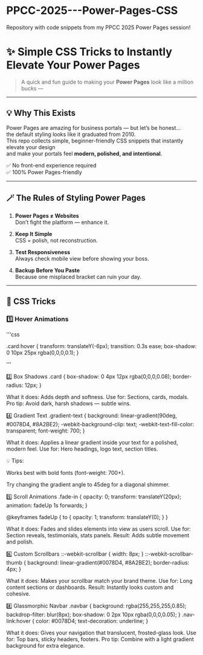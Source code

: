 # PPCC-2025---Power-Pages-CSS
Repository with code snippets from my PPCC 2025 Power Pages session!


# ✨ Simple CSS Tricks to Instantly Elevate Your Power Pages

> A quick and fun guide to making your **Power Pages** look like a million bucks —  

---

## 💡 Why This Exists

Power Pages are amazing for business portals — but let’s be honest…  
the default styling looks like it graduated from 2010.  
This repo collects simple, beginner-friendly CSS snippets that instantly elevate your design  
and make your portals feel **modern, polished, and intentional**.

✅ No front-end experience required  
✅ 100% Power Pages-friendly

---

## 🪄 The Rules of Styling Power Pages

1. **Power Pages ≠ Websites**  
   Don’t fight the platform — enhance it.

2. **Keep It Simple**  
   CSS = polish, not reconstruction.

3. **Test Responsiveness**  
   Always check mobile view before showing your boss.

4. **Backup Before You Paste**  
   Because one misplaced bracket can ruin your day.

---

## 🎨 CSS Tricks

### 1️⃣ Hover Animations

'''css

.card:hover {
  transform: translateY(-6px);
  transition: 0.3s ease;
  box-shadow: 0 10px 25px rgba(0,0,0,0.1);
}

'''

2️⃣ Box Shadows
.card {
  box-shadow: 0 4px 12px rgba(0,0,0,0.08);
  border-radius: 12px;
}


What it does: Adds depth and softness.
Use for: Sections, cards, modals.
Pro tip: Avoid dark, harsh shadows — subtle wins.




4️⃣ Gradient Text
.gradient-text {
  background: linear-gradient(90deg, #0078D4, #8A2BE2);
  -webkit-background-clip: text;
  -webkit-text-fill-color: transparent;
  font-weight: 700;
}


What it does: Applies a linear gradient inside your text for a polished, modern feel.
Use for: Hero headings, logo text, section titles.

💡 Tips:

Works best with bold fonts (font-weight: 700+).

Try changing the gradient angle to 45deg for a diagonal shimmer.

5️⃣ Scroll Animations
.fade-in {
  opacity: 0;
  transform: translateY(20px);
  animation: fadeUp 1s forwards;
}

@keyframes fadeUp {
  to {
    opacity: 1;
    transform: translateY(0);
  }
}


What it does: Fades and slides elements into view as users scroll.
Use for: Section reveals, testimonials, stats panels.
Result: Adds subtle movement and polish.


6️⃣ Custom Scrollbars
::-webkit-scrollbar {
  width: 8px;
}
::-webkit-scrollbar-thumb {
  background: linear-gradient(#0078D4, #8A2BE2);
  border-radius: 4px;
}


What it does: Makes your scrollbar match your brand theme.
Use for: Long content sections or dashboards.
Result: Instantly looks custom and cohesive.


8️⃣ Glassmorphic Navbar
.navbar {
  background: rgba(255,255,255,0.85);
  backdrop-filter: blur(8px);
  box-shadow: 0 2px 10px rgba(0,0,0,0.05);
}
.nav-link:hover {
  color: #0078D4;
  text-decoration: underline;
}


What it does: Gives your navigation that translucent, frosted-glass look.
Use for: Top bars, sticky headers, footers.
Pro tip: Combine with a light gradient background for extra elegance.







